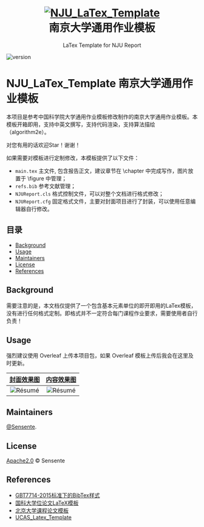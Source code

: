 <h1 align="center">
  <a href="https://github.com/Sensente/NJU_LaTex_Template/">
    <img alt="NJU_LaTex_Template" src="https://github.com/Sensente/NJU_LaTex_Template/blob/main/figure/nju_logo.jpg"  />
  </a>

  <br />
  南京大学通用作业模板

</h1>

<p align="center">
  LaTex Template for NJU Report
</p>


![version](https://img.shields.io/badge/NJU_LaTex_Template-v0.1-blue)

# NJU_LaTex_Template 南京大学通用作业模板

本项目是参考中国科学院大学通用作业模板修改制作的南京大学通用作业模板。本模板开箱即用，支持中英文撰写，支持代码渲染，支持算法描绘（algorithm2e）。

对您有用的话欢迎Star！谢谢！

如果需要对模板进行定制修改，本模板提供了以下文件：

- `main.tex` 主文件, 包含报告正文，建议章节在 \chapter 中完成写作，图片放置于 \figure 中管理；
- `refs.bib` 参考文献管理；
- `NJUReport.cls` 格式控制文件，可以对整个文档进行格式修改；
- `NJUReport.cfg` 固定格式文件，主要对封面项目进行了封装，可以使用任意编辑器自行修改。

## 目录

- [Background](#background)
- [Usage](#Usage)
- [Maintainers](#maintainers)
- [License](#license)
- [References](#References)

## Background

需要注意的是，本文档仅提供了一个包含基本元素单位的即开即用的LaTex模板，没有进行任何格式定制。即格式并不一定符合每门课程作业要求，需要使用者自行负责！

## Usage

强烈建议使用 Overleaf 上传本项目包，如果 Overleaf 模板上传后我会在这里及时更新。


|  [封面效果图](https://github.com/Sensente/NJU_LaTex_Template/blob/main/figure/cover.png) |  [内容效果图](https://github.com/Sensente/NJU_LaTex_Template/blob/main/figure/content.png)| 
|:---:|:---:|
| ![Résumé](https://github.com/Sensente/NJU_LaTex_Template/blob/main/figure/cover.png?raw=true) | ![Résumé](https://github.com/Sensente/NJU_LaTex_Template/blob/main/figure/content.png?raw=true)| 

## Maintainers

[@Sensente](https://github.com/Sensente).

## License

[Apache2.0](LICENSE) © Sensente

## References

+ [GBT7714-2015标准下的BibTex样式](https://github.com/zepinglee/gbt7714-bibtex-style)
+ [国科大学位论文LaTeX模板](https://github.com/mohuangrui/ucasthesis)
+ [北京大学课程论文模板](https://www.overleaf.com/latex/templates/bei-jing-da-xue-ke-cheng-lun-wen-mo-ban/yntmqcktrzfh)
+ [UCAS_Latex_Template](https://github.com/jweihe/UCAS_Latex_Template/blob/main/README.md)
